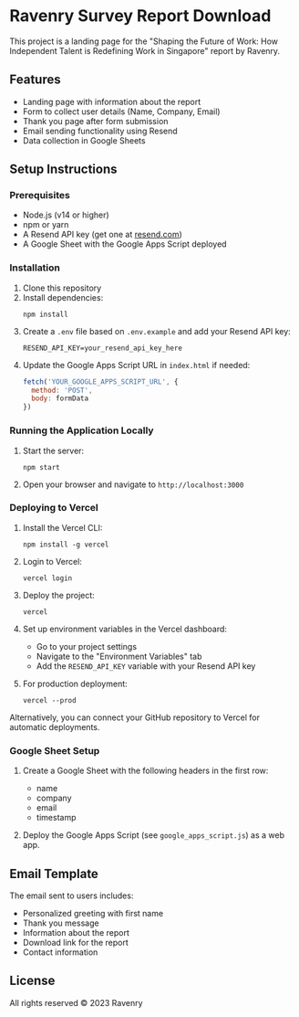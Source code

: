 # Ravenry Survey Report Download

This project is a landing page for the "Shaping the Future of Work: How Independent Talent is Redefining Work in Singapore" report by Ravenry.

## Features

- Landing page with information about the report
- Form to collect user details (Name, Company, Email)
- Thank you page after form submission
- Email sending functionality using Resend
- Data collection in Google Sheets

## Setup Instructions

### Prerequisites

- Node.js (v14 or higher)
- npm or yarn
- A Resend API key (get one at [resend.com](https://resend.com))
- A Google Sheet with the Google Apps Script deployed

### Installation

1. Clone this repository
2. Install dependencies:
   ```
   npm install
   ```
3. Create a `.env` file based on `.env.example` and add your Resend API key:
   ```
   RESEND_API_KEY=your_resend_api_key_here
   ```
4. Update the Google Apps Script URL in `index.html` if needed:
   ```javascript
   fetch('YOUR_GOOGLE_APPS_SCRIPT_URL', {
     method: 'POST',
     body: formData
   })
   ```

### Running the Application Locally

1. Start the server:
   ```
   npm start
   ```
2. Open your browser and navigate to `http://localhost:3000`

### Deploying to Vercel

1. Install the Vercel CLI:
   ```
   npm install -g vercel
   ```

2. Login to Vercel:
   ```
   vercel login
   ```

3. Deploy the project:
   ```
   vercel
   ```

4. Set up environment variables in the Vercel dashboard:
   - Go to your project settings
   - Navigate to the "Environment Variables" tab
   - Add the `RESEND_API_KEY` variable with your Resend API key

5. For production deployment:
   ```
   vercel --prod
   ```

Alternatively, you can connect your GitHub repository to Vercel for automatic deployments.

### Google Sheet Setup

1. Create a Google Sheet with the following headers in the first row:
   - name
   - company
   - email
   - timestamp

2. Deploy the Google Apps Script (see `google_apps_script.js`) as a web app.

## Email Template

The email sent to users includes:
- Personalized greeting with first name
- Thank you message
- Information about the report
- Download link for the report
- Contact information

## License

All rights reserved © 2023 Ravenry